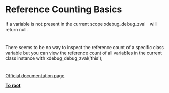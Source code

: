 # Reference Counting Basics




<div class="phpcode"><span class="html">
If a variable is not present in the current scope xdebug_debug_zval&#x3000;will return null.</span>
</div>
  

#


<div class="phpcode"><span class="html">
There seems to be no way to inspect the reference count of a specific class variable but you can view the reference count of all variables in the current class instance with xdebug_debug_zval(&apos;this&apos;);</span>
</div>
  

#

[Official documentation page](https://www.php.net/manual/en/features.gc.refcounting-basics.php)

**[To root](/README.md)**